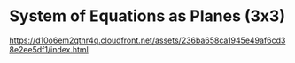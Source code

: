 # System of Equations as Planes (3x3)

https://d10o6em2qtnr4q.cloudfront.net/assets/236ba658ca1945e49af6cd38e2ee5df1/index.html
